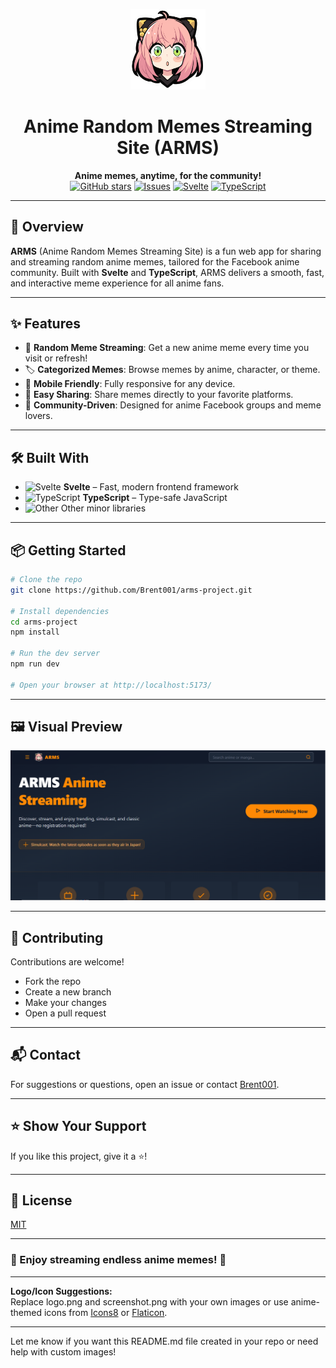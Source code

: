 <p align="center">
  <img src="https://raw.githubusercontent.com/Brent001/arms-project/main/static/assets/logo.png" alt="ARMS Logo" width="120"/>
</p>

<h1 align="center">Anime Random Memes Streaming Site (ARMS)</h1>

<p align="center">
  <b>Anime memes, anytime, for the community!</b><br>
  <a href="https://github.com/Brent001/arms-project"><img src="https://img.shields.io/github/stars/Brent001/arms-project?style=social" alt="GitHub stars"></a>
  <a href="https://github.com/Brent001/arms-project/issues"><img src="https://img.shields.io/github/issues/Brent001/arms-project" alt="Issues"></a>
  <a href="#"><img src="https://img.shields.io/badge/Svelte-%23FF3E00.svg?style=flat&logo=svelte&logoColor=white" alt="Svelte"></a>
  <a href="#"><img src="https://img.shields.io/badge/TypeScript-%23007ACC.svg?style=flat&logo=typescript&logoColor=white" alt="TypeScript"></a>
</p>

---

## 🚀 Overview

**ARMS** (Anime Random Memes Streaming Site) is a fun web app for sharing and streaming random anime memes, tailored for the Facebook anime community. Built with **Svelte** and **TypeScript**, ARMS delivers a smooth, fast, and interactive meme experience for all anime fans.

---

## ✨ Features

- 🎲 **Random Meme Streaming**: Get a new anime meme every time you visit or refresh!
- 🏷️ **Categorized Memes**: Browse memes by anime, character, or theme.
- 📱 **Mobile Friendly**: Fully responsive for any device.
- 🔗 **Easy Sharing**: Share memes directly to your favorite platforms.
- 👥 **Community-Driven**: Designed for anime Facebook groups and meme lovers.

---

## 🛠️ Built With

- <img src="https://img.shields.io/badge/Svelte-%23FF3E00.svg?style=flat&logo=svelte&logoColor=white" alt="Svelte" height="20"/> **Svelte** – Fast, modern frontend framework
- <img src="https://img.shields.io/badge/TypeScript-%23007ACC.svg?style=flat&logo=typescript&logoColor=white" alt="TypeScript" height="20"/> **TypeScript** – Type-safe JavaScript
- <img src="https://img.shields.io/badge/Other-0.5%25-lightgrey" alt="Other" height="20"/> Other minor libraries

---

## 📦 Getting Started

```bash
# Clone the repo
git clone https://github.com/Brent001/arms-project.git

# Install dependencies
cd arms-project
npm install

# Run the dev server
npm run dev

# Open your browser at http://localhost:5173/
```

---

## 🖼️ Visual Preview

<p align="center">
  <img src="https://raw.githubusercontent.com/Brent001/arms-project/main/screenshot.png" alt="App Screenshot" width="600"/>
</p>

---

## 🤝 Contributing

Contributions are welcome!
- Fork the repo
- Create a new branch
- Make your changes
- Open a pull request

---

## 📬 Contact

For suggestions or questions, open an issue or contact [Brent001](https://github.com/Brent001).

---

## ⭐ Show Your Support

If you like this project, give it a ⭐️!

---

## 📄 License

[MIT](LICENSE)

---

### 🎉 Enjoy streaming endless anime memes! 🎉

---

**Logo/Icon Suggestions:**  
Replace logo.png and screenshot.png with your own images or use anime-themed icons from [Icons8](https://icons8.com/icons/set/anime) or [Flaticon](https://www.flaticon.com/search?word=anime).

---

Let me know if you want this README.md file created in your repo or need help with custom images!
